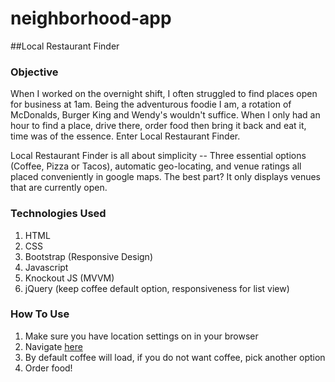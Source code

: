 # neighborhood-app
##Local Restaurant Finder


### Objective 
  When I worked on the overnight shift, I often struggled to find places open for business at 1am. Being the adventurous foodie I am,
  a rotation of McDonalds, Burger King and Wendy's wouldn't suffice. When I only had an hour to find a place, drive there, order food
  then bring it back and eat it, time was of the essence. Enter Local Restaurant Finder. 
  
  Local Restaurant Finder is all about simplicity -- Three essential options (Coffee, Pizza or Tacos), automatic geo-locating, and venue
  ratings all placed conveniently in google maps. The best part? It only displays venues that are currently open. 
  
  
### Technologies Used
 
 1. HTML
 2. CSS
 3. Bootstrap (Responsive Design) 
 4. Javascript
 5. Knockout JS (MVVM) 
 6. jQuery (keep coffee default option, responsiveness for list view)
 
 
 ### How To Use 

1. Make sure you have location settings on in your browser
2. Navigate [here](https://quesurfin.github.io/neighborhood-app/)
3. By default coffee will load, if you do not want coffee, pick another option
4. Order food!

